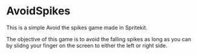 # AvoidSpikes

This is a simple Avoid the spikes game made in Spritekit.

The objective of this game is to avoid the falling spikes as long as you can by 
slidng your finger on the screen to either the left or right side.
